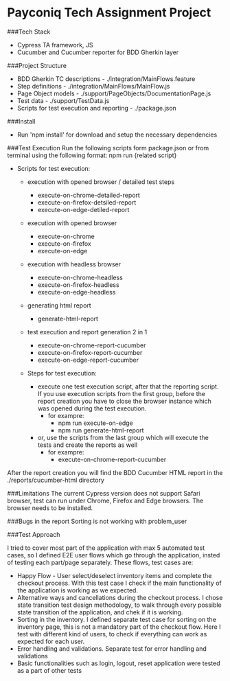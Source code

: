 # Payconiq Tech Assignment Project

###Tech Stack
- Cypress TA framework, JS
- Cucumber and Cucumber reporter for BDD Gherkin layer

###Project Structure
- BDD Gherkin TC descriptions - ./integration/MainFlows.feature
- Step definitions - ./integration/MainFlows/MainFlow.js
- Page Object models - ./support/PageObjects/DocumentationPage.js
- Test data - ./support/TestData.js
- Scripts for test execution and reporting - ./package.json

###Install
- Run 'npm install' for download and setup the necessary dependencies

###Test Execution
Run the following scripts form package.json or from terminal using the following format:
npm run {related script}

- Scripts for test execution:
    - execution with opened browser / detailed test steps
        - execute-on-chrome-detailed-report
        - execute-on-firefox-detsiled-report
        - execute-on-edge-detiled-report

    - execution with opened browser
        - execute-on-chrome
        - execute-on-firefox
        - execute-on-edge

    - execution with headless browser
        - execute-on-chrome-headless
        - execute-on-firefox-headless
        - execute-on-edge-headless

    - generating html report
        - generate-html-report

    - test execution and report generation 2 in 1
        - execute-on-chrome-report-cucumber
        - execute-on-firefox-report-cucumber
        - execute-on-edge-report-cucumber

    - Steps for test execution:
        - execute one test execution script, after that the reporting script. If you use execution scripts from the first group, before the report creation you have to close the browser instance which was opened during the test execution.
            - for exampre:
                - npm run execute-on-edge
                - npm run generate-html-report
        - or, use the scripts from the last group which will execute the tests and create the reports as well
            - for exampre:
                - execute-on-chrome-report-cucumber

After the report creation you will find the BDD Cucumber HTML report in the ./reports/cucumber-html directory

###Limitations
The current Cypress version does not support Safari browser, test can run under Chrome, Firefox and Edge browsers. The browser needs to be installed.

###Bugs in the report
Sorting is not working with problem_user

###Test Approach

I tried to cover most part of the application with max 5 automated test cases, so I defined E2E user flows which go through the application, insted of testing each part/page separately. These flows, test cases are:
 - Happy Flow - User select/deselect inventory items and complete the checkout process. With this test case I check if the main functionality of the application is working as we expected.
 - Alternative ways and cancellations during the checkout process. I chose state transition test design methodology, to walk through every possible state transition of the application, and chek if it is working.
 - Sorting in the inventory. I defined separate test case for sorting on the inventory page, this is not a mandatory part of the checkout flow. Here I test with different kind of users, to check if everything can work as expected for each user.
 - Error handling and validations. Separate test for error handling and validations
 - Basic functionalities such as login, logout, reset application were tested as a part of other tests
 